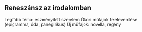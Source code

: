 ## Reneszánsz az irodalomban
Legfőbb téma: eszményített szerelem
Ókori műfajok felelevenítése (epigramma, óda, panegirikus)
Új műfajok: novella, regény
